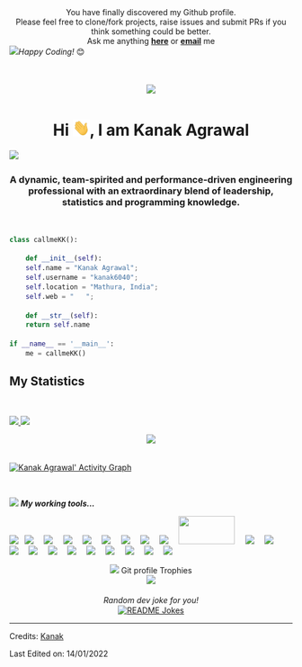 <div align="center">
    You have finally discovered my Github profile. <br>
    Please feel free to clone/fork projects, raise issues and submit PRs if you think something could be better. <br>
    Ask me anything <a href="https://github.com/ABSphreak/ABSphreak/issues/new"><b>here</b></a>
    or <a href="mailto:absphreak@outlook.com"><b>email</b></a> me
</div>
    <img src="https://media.giphy.com/media/iY8CRBdQXODJSCERIr/giphy.gif" width="30px"><i>Happy Coding!</i> 😊
    <h1 align="center">
        <img src="https://media.giphy.com/media/gH3LO09IOiZIqePwv9/giphy.gif" width="50" /> <h1 align="center">Hi <img src="https://raw.githubusercontent.com/ABSphreak/ABSphreak/master/gifs/Hi.gif" width="30px">, I am Kanak Agrawal </h1> <img src="https://media.giphy.com/media/qjqUcgIyRjsl2/giphy.gif" width="50" />
    </h1>
    <h3 align="center">A dynamic, team-spirited and performance-driven engineering professional with an extraordinary blend of leadership, statistics and programming knowledge.</h3>
    <br>


```python
class callmeKK():
    
    def __init__(self):
    self.name = "Kanak Agrawal";
    self.username = "kanak6040";
    self.location = "Mathura, India";
    self.web = "   ";
    
    def __str__(self):
    return self.name

if __name__ == '__main__':
    me = callmeKK()
```





## My Statistics

<br/>
<p align="left">
    <a href="https://abhigyantrips.dev/">
    <img width="49.5%" src="https://github-readme-stats.vercel.app/api?username=abhigyantrips&show_icons=true&theme=gruvbox&hide_border=true" />
    <img width="49.5%" src="https://github-readme-streak-stats.herokuapp.com/?user=abhigyantrips&theme=gruvbox&hide_border=true" />
    </a>
</p>
<div align="center">
    <a href="https://open.spotify.com/user/6s6pbtefezpookh8gwnkko15v">
    <img src="https://readme-spotify-tingz.vercel.app/api/now-playing">
    </a>
</div>
<br>

[![Kanak Agrawal' Activity Graph](https://activity-graph.herokuapp.com/graph?username=abhigyantrips&custom_title=Abhigyan%20Trips's%20Contribution%20Graph&theme=gruvbox&bg_color=282828&hide_border=true&line=d1a01f&point=c58545)](https://abhigyantrips.dev)

<br>


<img src="https://media.giphy.com/media/iY8CRBdQXODJSCERIr/giphy.gif" width="30px">&nbsp;***My working tools...***
<p align="left">
    <code><img height="50" src="https://github.com/uannabi/-/blob/master/resource/git.svg"></code>
    <code> <img height="50" src="https://github.com/uannabi/-/blob/master/resource/python-icon.svg"> </code>
    <code> <img height="50" src="https://www.vectorlogo.zone/logos/java/java-ar21.svg"> </code>
    <code> <img height="50" src="https://upload.wikimedia.org/wikipedia/commons/7/7e/Spyder_logo.svg"> </code>
    <code> <img height="50" src="https://www.vectorlogo.zone/logos/jupyter/jupyter-ar21.svg"> </code>
    <code> <img height="50" src="https://www.vectorlogo.zone/logos/dotnet/dotnet-ar21.svg"> </code>
    <code> <img height="50" src="https://www.vectorlogo.zone/logos/w3_html5/w3_html5-ar21.svg"> </code>
    <code> <img height="50" src="https://www.vectorlogo.zone/logos/mysql/mysql-ar21.svg"> </code>
    <code> <img height="50" src="https://www.vectorlogo.zone/logos/sqlite/sqlite-ar21.svg"> </code>
    <code> <img height="50" src="https://matplotlib.org/2.2.5/_images/sphx_glr_logos2_001.png" width='100'> </code>
    <code> <img height="50" src="https://upload.wikimedia.org/wikipedia/commons/thumb/e/ed/Pandas_logo.svg/768px-Pandas_logo.svg.png"> </code>
    <code> <img height="50" src="https://www.vectorlogo.zone/logos/pocoo_flask/pocoo_flask-ar21.svg"> </code>
    <code> <img height="50" src="https://www.vectorlogo.zone/logos/heroku/heroku-ar21.svg"> </code>
    <code> <img height="50" src="https://www.vectorlogo.zone/logos/numpy/numpy-ar21.svg"> </code>
    <code> <img height="50" src="https://raw.githubusercontent.com/valohai/ml-logos/master/scipy.svg"> </code>
    <code> <img height="50" src="https://www.vectorlogo.zone/logos/reactjs/reactjs-ar21.svg"> </code>
    <code> <img height="50" src="https://www.vectorlogo.zone/logos/laravel/laravel-ar21.svg"> </code>
    <code> <img height="50" src="https://www.vectorlogo.zone/logos/javascript/javascript-ar21.svg"> </code>
    <code> <img height="50" src="https://www.vectorlogo.zone/logos/netlifyapp_watercss/netlifyapp_watercss-ar21.svg"> </code>
    <code> <img height="50" src="https://seeklogo.com/images/S/scikit-learn-logo-8766D07E2E-seeklogo.com.png"> </code>
    <code> <img height="50" src="https://www.vectorlogo.zone/logos/tensorflow/tensorflow-ar21.svg"> </code>
</p>


<p align="center"><img src="https://media.giphy.com/media/QaMcXSekUWx7aogAUr/giphy.gif" width="30" />&nbsp;Git profile Trophies<br>
    <img src="https://github-profile-trophy.vercel.app/?username=OvinduWijethunge&theme=juicyfresh&no-bg=true" />
    </br>
    </br>
    <i>Random dev joke for you!</i><br>
    <a href="https://readme-jokes.vercel.app"><img align="center" src="https://readme-jokes.vercel.app/api" alt="README Jokes"></a>
</p>


-----
Credits: [Kanak](https://github.com/kanak6040)

Last Edited on: 14/01/2022
